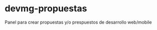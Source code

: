 devmg-propuestas
================

Panel para crear propuestas y/o prespuestos de desarrollo web/mobile
